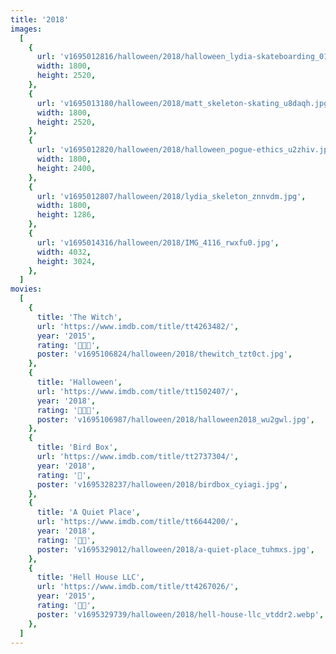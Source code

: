 ```yaml
---
title: '2018'
images:
  [
    {
      url: 'v1695012816/halloween/2018/halloween_lydia-skateboarding_01_msijt7.jpg',
      width: 1800,
      height: 2520,
    },
    {
      url: 'v1695013180/halloween/2018/matt_skeleton-skating_u8daqh.jpg',
      width: 1800,
      height: 2520,
    },
    {
      url: 'v1695012820/halloween/2018/halloween_pogue-ethics_u2zhiv.jpg',
      width: 1800,
      height: 2400,
    },
    {
      url: 'v1695012807/halloween/2018/lydia_skeleton_znnvdm.jpg',
      width: 1800,
      height: 1286,
    },
    {
      url: 'v1695014316/halloween/2018/IMG_4116_rwxfu0.jpg',
      width: 4032,
      height: 3024,
    },
  ]
movies:
  [
    {
      title: 'The Witch',
      url: 'https://www.imdb.com/title/tt4263482/',
      year: '2015',
      rating: '🔪🔪🔪',
      poster: 'v1695106824/halloween/2018/thewitch_tzt0ct.jpg',
    },
    {
      title: 'Halloween',
      url: 'https://www.imdb.com/title/tt1502407/',
      year: '2018',
      rating: '🔪🔪🔪',
      poster: 'v1695106987/halloween/2018/halloween2018_wu2gwl.jpg',
    },
    {
      title: 'Bird Box',
      url: 'https://www.imdb.com/title/tt2737304/',
      year: '2018',
      rating: '🔪',
      poster: 'v1695328237/halloween/2018/birdbox_cyiagi.jpg',
    },
    {
      title: 'A Quiet Place',
      url: 'https://www.imdb.com/title/tt6644200/',
      year: '2018',
      rating: '🔪🔪',
      poster: 'v1695329012/halloween/2018/a-quiet-place_tuhmxs.jpg',
    },
    {
      title: 'Hell House LLC',
      url: 'https://www.imdb.com/title/tt4267026/',
      year: '2015',
      rating: '🔪🔪',
      poster: 'v1695329739/halloween/2018/hell-house-llc_vtddr2.webp',
    },
  ]
---
```

